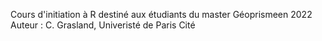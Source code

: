 Cours d'initiation à R destiné aux étudiants du master Géoprismeen 2022
Auteur : C. Grasland, Univeristé de Paris Cité
